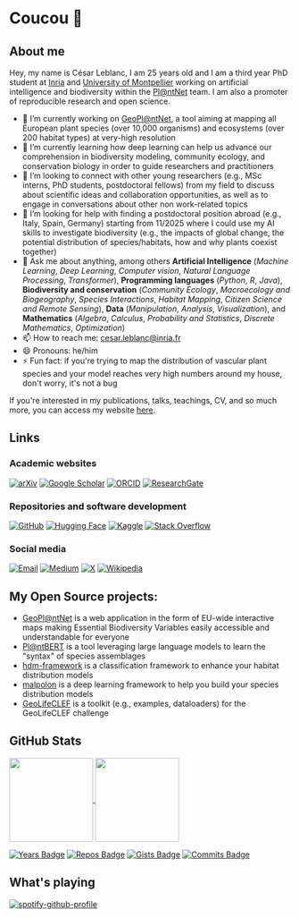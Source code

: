 # Coucou 👋

## About me

Hey, my name is César Leblanc, I am 25 years old and I am a third year PhD student at [Inria](https://inria.fr) and [University of Montpellier](https://www.umontpellier.fr/) working on artificial intelligence and biodiversity within the [Pl@ntNet](https://plantnet.org/) team. I am also a promoter of reproducible research and open science.

- 🔭 I’m currently working on [GeoPl@ntNet](https://maps.plantnet.org/viewer/), a tool aiming at mapping all European plant species (over 10,000 organisms) and ecosystems (over 200 habitat types) at very-high resolution
- 🌱 I’m currently learning how deep learning can help us advance our comprehension in biodiversity modeling, community ecology, and conservation biology in order to guide researchers and practitioners
- 👯 I’m looking to connect with other young researchers (e.g., MSc interns, PhD students, postdoctoral fellows) from my field to discuss about scientific ideas and collaboration opportunities, as well as to engage in conversations about other non work-related topics
- 🤔 I’m looking for help with finding a postdoctoral position abroad (e.g., Italy, Spain, Germany) starting from 11/2025 where I could use my AI skills to investigate biodiversity (e.g., the impacts of global change, the potential distribution of species/habitats, how and why plants coexist together)
- 💬 Ask me about anything, among others **Artificial Intelligence** (*Machine Learning*, *Deep Learning*, *Computer vision*, *Natural Language Processing*, *Transformer*), **Programming languages** (*Python*, *R*, *Java*), **Biodiversity and conservation** (*Community Ecology*, *Macroecology and Biogeography*, *Species Interactions*, *Habitat Mapping*, *Citizen Science and Remote Sensing*), **Data** (*Manipulation*, *Analysis*, *Visualization*), and **Mathematics** (*Algebra*, *Calculus*, *Probability and Statistics*, *Discrete Mathematics*, *Optimization*) 
- 📫 How to reach me: cesar.leblanc@inria.fr
- 😄 Pronouns: he/him
- ⚡ Fun fact: if you're trying to map the distribution of vascular plant species and your model reaches very high numbers around my house, don't worry, it's not a bug

If you're interested in my publications, talks, teachings, CV, and so much more, you can access my website [here](https://cesar-leblanc.github.io/).

## Links

### Academic websites

[![arXiv](https://img.shields.io/badge/arXiv-César_Leblanc-blue)](https://arxiv.org/search/?query=C%C3%A9sar+Leblanc&searchtype=author&abstracts=show&order=-announced_date_first&size=50)
[![Google Scholar](https://img.shields.io/badge/Google_Scholar-César_Leblanc-green)](https://scholar.google.com/citations?user=rJFLqvQAAAAJ)
[![ORCID](https://img.shields.io/badge/ORCID-César_Leblanc-red)](https://orcid.org/0000-0002-5682-8179)
[![ResearchGate](https://img.shields.io/badge/ResearchGate-César_Leblanc-cyan)](https://www.researchgate.net/profile/Cesar-Leblanc)

### Repositories and software development 

[![GitHub](https://img.shields.io/badge/GitHub-cesar_leblanc-blue)](https://github.com/cesar-leblanc/)
[![Hugging Face](https://img.shields.io/badge/Hugging_Face-CesarLeblanc-green)](https://huggingface.co/CesarLeblanc)
[![Kaggle](https://img.shields.io/badge/Kaggle-leblanccesar-red)](https://www.kaggle.com/leblanccesar)
[![Stack Overflow](https://img.shields.io/badge/Stack_Overflow-césar-cyan)](https://stackoverflow.com/users/19683739/c%c3%a9sar)

### Social media

[![Email](https://img.shields.io/badge/Email-cesar.leblanc@inria.fr-blue)](mailto:cesar.leblanc@inria.fr)
[![Medium](https://img.shields.io/badge/Medium-cesar_leblanc-green)](https://medium.com/@cesar.leblanc)
[![X](https://img.shields.io/badge/X-leblanc_ce27830-red)](https://x.com/leblanc_ce27830)
[![Wikipedia](https://img.shields.io/badge/Wikipedia-CesarLeblanc-cyan)](https://en.wikipedia.org/wiki/Special:Contributions/CesarLeblanc)

## My Open Source projects: 

- [GeoPl@ntNet](https://maps.plantnet.org/viewer/) is a web application in the form of EU-wide interactive maps making Essential Biodiversity Variables easily accessible and understandable for everyone
- [Pl@ntBERT](https://github.com/cesar-leblanc/plantbert) is a tool leveraging large language models to learn the "syntax" of species assemblages
- [hdm-framework](https://github.com/cesar-leblanc/hdm-framework) is a classification framework to enhance your habitat distribution models
- [malpolon](https://github.com/plantnet/malpolon) is a deep learning framework to help you build your species distribution models
- [GeoLifeCLEF](https://github.com/plantnet/GeoLifeCLEF) is a toolkit (e.g., examples, dataloaders) for the GeoLifeCLEF challenge  

## GitHub Stats

<a href="https://github.com/cesar-leblanc">
  <img height=150 align="center" src="https://github-readme-stats.vercel.app/api?username=cesar-leblanc&show_icons=true" />
</a>
<a href="https://github.com/cesar-leblanc">
  <img height=150 align="center" src="https://github-readme-stats.vercel.app/api/top-langs/?username=cesar-leblanc&card_width=320" />
</a>

<br>

[![Years Badge](https://badges.pufler.dev/years/cesar-leblanc?style=flat&color=blue)](https://github.com/cesar-leblanc)
[![Repos Badge](https://badges.pufler.dev/repos/cesar-leblanc?style=flat&color=green)](https://github.com/cesar-leblanc)
[![Gists Badge](https://badges.pufler.dev/gists/cesar-leblanc?style=flate&color=red)](https://github.com/cesar-leblanc)
[![Commits Badge](https://badges.pufler.dev/commits/all/cesar-leblanc?style=flat&color=cyan)](https://github.com/cesar-leblanc)

## What's playing

[![spotify-github-profile](https://spotify-github-profile.kittinanx.com/api/view?uid=31xtvbnhpupe6lsk6j55bd2wcu7q&cover_image=true&theme=novatorem&show_offline=false&background_color=121212&interchange=false&bar_color=53b14f&bar_color_cover=false)](https://spotify-github-profile.kittinanx.com/api/view?uid=31xtvbnhpupe6lsk6j55bd2wcu7q&redirect=true)